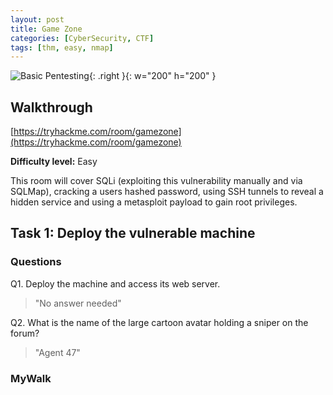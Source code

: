 ```yaml
---
layout: post
title: Game Zone
categories: [CyberSecurity, CTF]
tags: [thm, easy, nmap]
---
```


![Basic Pentesting](/assets/gamezone.png){: .right }{: w="200" h="200" }

## Walkthrough
[https://tryhackme.com/room/gamezone](https://tryhackme.com/room/gamezone)

**Difficulty level:** Easy

This room will cover SQLi (exploiting this vulnerability manually and via SQLMap), cracking a users hashed password, using SSH tunnels to reveal a hidden service and using a metasploit payload to gain root privileges.

## Task 1: Deploy the vulnerable machine 

### Questions

Q1. Deploy the machine and access its web server.


> "No answer needed"

Q2. What is the name of the large cartoon avatar holding a sniper on the forum?

> "Agent 47"


### MyWalk
